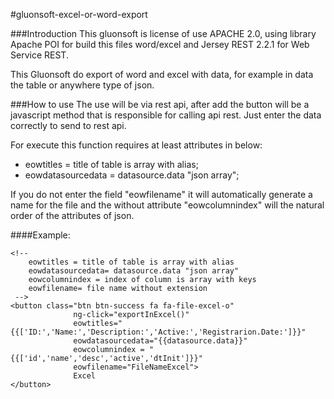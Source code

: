 #gluonsoft-excel-or-word-export

###Introduction
This gluonsoft is license of use APACHE 2.0, using library Apache POI for build this files word/excel and Jersey REST 2.2.1 for Web Service REST.

This Gluonsoft  do export of word and excel with data, for example in data the table or anywhere type of json.

###How to use
The use will be via rest api, after add the button will be a javascript method that is responsible for calling api rest.
Just enter the data correctly to send to rest api.

For execute this function requires at least attributes in below:
- eowtitles = title of table is array with alias;
- eowdatasourcedata = datasource.data "json array";

If you do not enter the field "eowfilename" it will automatically generate a name for the file
and the without attribute "eowcolumnindex" will the natural order of the attributes of json.

####Example:
```
<!-- 
    eowtitles = title of table is array with alias
    eowdatasourcedata= datasource.data "json array"
    eowcolumnindex = index of column is array with keys
    eowfilename= file name without extension
 -->
<button class="btn btn-success fa fa-file-excel-o"
              ng-click="exportInExcel()"
              eowtitles="{{['ID:','Name:','Description:','Active:','Registrarion.Date:']}}"
              eowdatasourcedata="{{datasource.data}}"
              eowcolumnindex = "{{['id','name','desc','active','dtInit']}}"
              eowfilename="FileNameExcel">
              Excel
</button>

```

